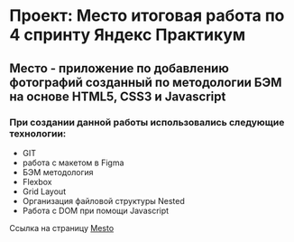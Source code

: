 # Проект: Место итоговая работа по 4 спринту Яндекс Практикум

## Место - приложение по добавлению фотографий созданный по методологии БЭМ на основе HTML5, CSS3 и Javascript

### При создании данной работы использовались следующие технологии:

* GIT
* работа с макетом в Figma
* БЭМ методология
* Flexbox
* Grid Layout
* Организация файловой структуры Nested
* Работа с DOM при помощи Javascript

Ссылка на страницу [Mesto]()
